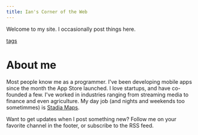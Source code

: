 ```yaml
---
title: Ian's Corner of the Web
---
```


Welcome to my site.
I occasionally post things here.

[tags](tags)

# About me

Most people know me as a programmer.
I've been developing mobile apps since the month the App Store launched.
I love startups, and have co-founded a few.
I've worked in industries ranging from streaming media to finance and even agriculture.
My day job (and nights and weekends too sometimmes) is [Stadia Maps](https://stadiamaps.com/).

Want to get updates when I post something new?
Follow me on your favorite channel in the footer,
or subscribe to the RSS feed.
